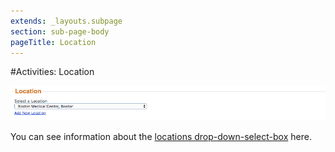 ```yaml
---
extends: _layouts.subpage
section: sub-page-body
pageTitle: Location
---
```


#Activities: Location

![image of location](../img/activity/location.png)


You can see information about the [locations drop-down-select-box](../locations-drop-down-select-box) here.



